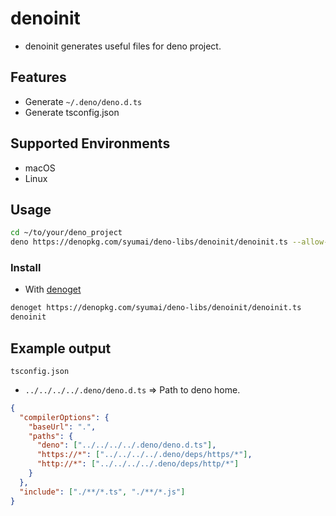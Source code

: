 # denoinit

- denoinit generates useful files for deno project.

## Features

- Generate `~/.deno/deno.d.ts`
- Generate tsconfig.json

## Supported Environments

- macOS
- Linux

## Usage

```sh
cd ~/to/your/deno_project
deno https://denopkg.com/syumai/deno-libs/denoinit/denoinit.ts --allow-write --allow-env --allow-run
```

### Install

- With [denoget](https://github.com/syumai/deno-libs/tree/master/denoget)

```sh
denoget https://denopkg.com/syumai/deno-libs/denoinit/denoinit.ts
denoinit
```

## Example output

`tsconfig.json`

- `../../../../.deno/deno.d.ts` => Path to deno home.

```json
{
  "compilerOptions": {
    "baseUrl": ".",
    "paths": {
      "deno": ["../../../../.deno/deno.d.ts"],
      "https://*": ["../../../../.deno/deps/https/*"],
      "http://*": ["../../../../.deno/deps/http/*"]
    }
  },
  "include": ["./**/*.ts", "./**/*.js"]
}
```
